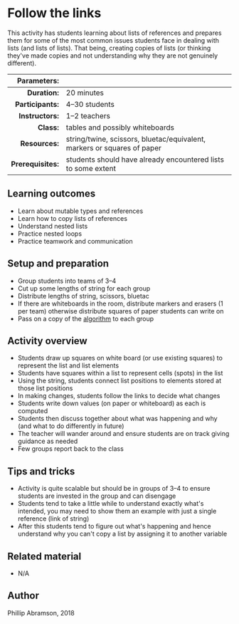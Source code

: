 # Follow the links

This activity has students learning about lists of references and prepares them for some of the most common issues students face in dealing with lists (and lists of lists). That being, creating copies of lists (or thinking they've made copies and not understanding why they are not genuinely different).

| Parameters:        |                                     |
| -----------------: | :---------------------------------- |
| **Duration:**      | 20 minutes                          |
| **Participants:**  | 4–30 students                       |
| **Instructors:**   | 1–2 teachers                        |
| **Class:**         | tables and possibly whiteboards     |
| **Resources:**     | string/twine, scissors, bluetac/equivalent, markers or squares of paper  |
| **Prerequisites:** | students should have already encountered lists to some extent |

## Learning outcomes

* Learn about mutable types and references
* Learn how to copy lists of references
* Understand nested lists
* Practice nested loops	
* Practice teamwork and communication

## Setup and preparation

* Group students into teams of 3–4
* Cut up some lengths of string for each group
* Distribute lengths of string, scissors, bluetac
* If there are whiteboards in the room, distribute markers and erasers (1 per team) otherwise distribute squares of paper students can write on
* Pass on a copy of the [algorithm](follow-the-links.pdf) to each group

## Activity overview

* Students draw up squares on white board (or use existing squares) to represent the list and list elements
* Students have squares within a list to represent cells (spots) in the list
* Using the string, students connect list positions to elements stored at those list positions
* In making changes, students follow the links to decide what changes
* Students write down values (on paper or whiteboard) as each is computed
* Students then discuss together about what was happening and why (and what to do differently in future)
* The teacher will wander around and ensure students are on track giving guidance as needed
* Few groups report back to the class

## Tips and tricks
 
* Activity is quite scalable but should be in groups of 3–4 to ensure students are invested in the group and can disengage
* Students tend to take a little while to understand exactly what's intended, you may need to show them an example with just a single reference (link of string)
* After this students tend to figure out what's happening and hence understand why you can't copy a list by assigning it to another variable

## Related material

* N/A

## Author

Phillip Abramson, 2018